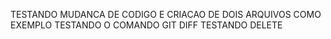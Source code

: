 TESTANDO MUDANCA DE CODIGO E CRIACAO DE DOIS ARQUIVOS COMO EXEMPLO
TESTANDO O COMANDO GIT DIFF
TESTANDO DELETE
